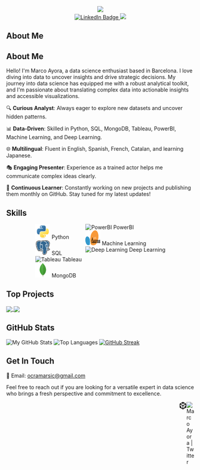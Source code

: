 <div id="header" align="center">
  <img src="https://media.giphy.com/media/v1.Y2lkPTc5MGI3NjExYW95MXBxZzdwN3A5eXl2bzBtbTd6ejVhYm16a3hpMm1jY2wwaTMwMiZlcD12MV9pbnRlcm5hbF9naWZfYnlfaWQmY3Q9Zw/du3J3cXyzhj75IOgvA/giphy.gif" width="100"/>
  <div id="badges">
    <a href="https://www.linkedin.com/in/marco-ayora-arsic-6339bb182/">
      <img src="https://img.shields.io/badge/LinkedIn-blue?style=for-the-badge&logo=linkedin&logoColor=white" alt="LinkedIn Badge"/>
    </a>
    <a href="https://acrobat.adobe.com/id/urn:aaid:sc:eu:3d5b0210-d9a7-4b3f-b419-2319635ef66c">
      <img src="https://img.shields.io/badge/Curriculum%20Vitae-red?style=for-the-badge&logo=adobeacrobatreader&logoColor=white"/>
    </a>
  </div>
</div>

## About Me

## About Me

Hello! I'm Marco Ayora, a data science enthusiast based in Barcelona. I love diving into data to uncover insights and drive strategic decisions. My journey into data science has equipped me with a robust analytical toolkit, and I'm passionate about translating complex data into actionable insights and accessible visualizations.

🔍 **Curious Analyst**: Always eager to explore new datasets and uncover hidden patterns.

📊 **Data-Driven**: Skilled in Python, SQL, MongoDB, Tableau, PowerBI, Machine Learning, and Deep Learning.

🌐 **Multilingual**: Fluent in English, Spanish, French, Catalan, and learning Japanese.

🎭 **Engaging Presenter**: Experience as a trained actor helps me communicate complex ideas clearly.

🚀 **Continuous Learner**: Constantly working on new projects and publishing them monthly on GitHub. Stay tuned for my latest updates!

## Skills

<div style="display: flex; justify-content: center;">
  <div style="margin-right: 10px;">
    <img src="https://github.com/devicons/devicon/blob/master/icons/python/python-original.svg" title="Python" alt="Python" width="40" height="40"/>&nbsp;<span>Python</span><br>
    <img src="https://github.com/devicons/devicon/blob/master/icons/postgresql/postgresql-original.svg" title="SQL" alt="SQL" width="40" height="40"/>&nbsp;<span>SQL</span><br>
    <img src="https://user-images.githubusercontent.com/18670428/67620073-ca558e00-f7fa-11e9-9ea2-ed3a80c59210.png" title="Tableau" alt="Tableau" width="40" height="40"/>&nbsp;<span>Tableau</span><br>
    <img src="https://github.com/devicons/devicon/blob/master/icons/mongodb/mongodb-original.svg" title="MongoDB" alt="MongoDB" width="40" height="40"/>&nbsp;<span>MongoDB</span>
  </div>
  <div>
    <img src="https://github.com/marclelijveld/Power-BI-Icons/blob/main/SVG/Power-BI.svg" title="PowerBI" alt="PowerBI" width="40" height="40"/>&nbsp;<span>PowerBI</span><br>
    <img src="https://github.com/Sarvandani/Data_science_logos/blob/main/Scikit_learn.svg" title="Machine Learning" alt="Machine Learning" width="40" height="40"/>&nbsp;<span>Machine Learning</span><br>
    <img src="https://github.com/valohai/ml-logos/blob/master/tensorflow-tf.svg" title="Deep Learning" alt="Deep Learning" width="40" height="40"/>&nbsp;<span>Deep Learning</span>
  </div>
</div>

## Top Projects

<a href="https://github.com/marcoayora/Final-project-real-estate">
  <img align="center" src="https://github-readme-stats.vercel.app/api/pin/?username=marcoayora&repo=Final-project-real-estate&theme=buefy" />
</a>
<a href="https://github.com/marcoayora/Office_relocation">
  <img align="center" src="https://github-readme-stats.vercel.app/api/pin/?username=marcoayora&repo=Office_relocation&theme=buefy" />
</a>

## GitHub Stats

![My GitHub Stats](https://github-readme-stats.vercel.app/api?username=marcoayora&show_icons=true&theme=radical)
![Top Languages](https://github-readme-stats.vercel.app/api/top-langs/?username=marcoayora&layout=compact&theme=radical)
[![GitHub Streak](http://github-readme-streak-stats.herokuapp.com?user=marcoayora&theme=dark&background=000000)](https://git.io/streak-stats)

## Get In Touch

📧 Email: ocramarsic@gmail.com

Feel free to reach out if you are looking for a versatile expert in data science who brings a fresh perspective and commitment to excellence.

<a href="https://twitter.com/yourtwitterhandle">
  <img align="right" alt="Marco Ayora | Twitter" width="21px" src="https://raw.githubusercontent.com/anuraghazra/anuraghazra/master/assets/twitter.svg" />
</a>
<a href="https://codesandbox.io/u/yourcodesandboxhandle">
  <img align="right" alt="Marco Ayora | CodeSandbox" width="20px" src="https://raw.githubusercontent.com/anuraghazra/anuraghazra/master/assets/codesandbox.svg" />
</a>
